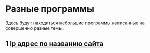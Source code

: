 # Разные программы
Здесь будут находиться небольшие программы,написанные на совершенно разные темы.
## 1 [Ip адрес по названию сайта](https://github.com/Oleynikov-Roman/small_program/blob/master/IPbyName.ipynb)
